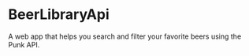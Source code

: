 # BeerLibraryApi
A web app that helps you search and filter your favorite beers using the Punk API.  

